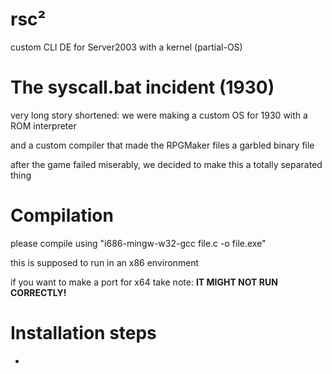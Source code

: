 # rsc²

custom CLI DE for Server2003 with a kernel (partial-OS)

# The syscall.bat incident (1930)

very long story shortened: we were making a custom OS for 1930 with a ROM interpreter

and a custom compiler that made the RPGMaker files a garbled binary file

after the game failed miserably, we decided to make this a totally separated thing

# Compilation

please compile using "i686-mingw-w32-gcc file.c -o file.exe"

this is supposed to run in an x86 environment

if you want to make a port for x64 take note: **IT MIGHT NOT RUN CORRECTLY!**

# Installation steps

- 